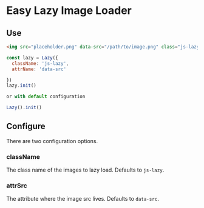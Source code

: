 Easy Lazy Image Loader
===

## Use

```html
<img src="placeholder.png" data-src="/path/to/image.png" class="js-lazy" />
```

```javascript
const lazy = Lazy({
  className: 'js-lazy',
  attrName: 'data-src'

})
lazy.init()

or with default configuration

Lazy().init()
```

## Configure

There are two configuration options.

### className

The class name of the images to lazy load. Defaults to `js-lazy`.

### attrSrc

The attribute where the image src lives. Defaults to `data-src`.
